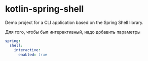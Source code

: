# kotlin-spring-shell
Demo project for a CLI application based on the Spring Shell library.

Для того, чтобы был интерактивный, надо добавить параметры 

```yaml
spring:
  shell:
    interactive:
      enabled: true
```


